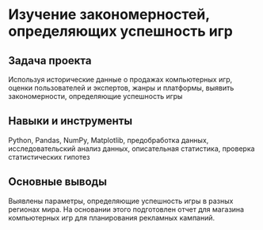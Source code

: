 # Изучение закономерностей, определяющих успешность игр

## Задача проекта

Используя исторические данные о продажах компьютерных игр, оценки пользователей и экспертов, жанры и платформы, выявить закономерности, определяющие успешность игры

## Навыки и инструменты

Python, Pandas, NumPy, Matplotlib, предобработка данных, исследовательский анализ данных, описательная статистика, проверка статистических гипотез

## Основные выводы

Выявлены параметры, определяющие успешность игры в разных регионах мира. На основании этого подготовлен отчет для магазина компьютерных игр для планирования рекламных кампаний.
